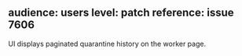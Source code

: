 audience: users
level: patch
reference: issue 7606
---

UI displays paginated quarantine history on the worker page.
